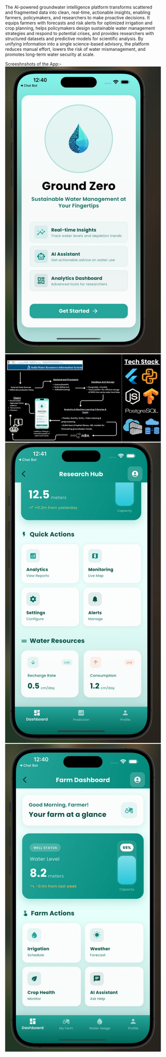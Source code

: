 The AI-powered groundwater intelligence platform transforms scattered and fragmented data into clean, real-time, actionable insights, enabling farmers, policymakers, and researchers to make proactive decisions. It equips farmers with forecasts and risk alerts for optimized irrigation and crop planning, helps policymakers design sustainable water management strategies and respond to potential crises, and provides researchers with structured datasets and predictive models for scientific analysis. By unifying information into a single science-based advisory, the platform reduces manual effort, lowers the risk of water mismanagement, and promotes long-term water security at scale.


Screeshnshots of the App:-
![App Screenshot](./assets/Screenshots%20of%20the%20App/App%20ss.jpg)
![Tech Stack](./assets/Screenshots%20of%20the%20App/Tech%20Stack.jpg)
![Research Dashboard](./assets/Screenshots%20of%20the%20App/Research%20Dashboard.jpg)
![Farmer Dashboard](./assets/Screenshots%20of%20the%20App/Farm%20Dashboard.jpg)
